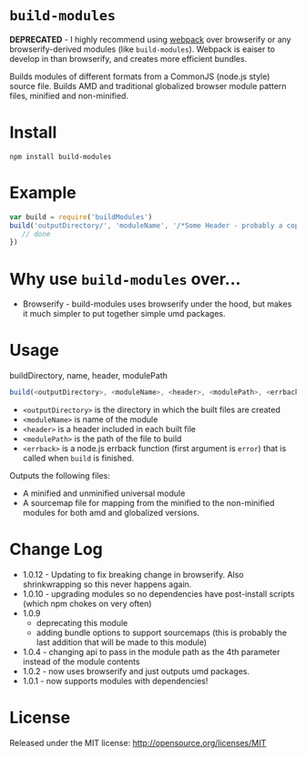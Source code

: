 `build-modules`
============

**DEPRECATED** - I highly recommend using [webpack](https://github.com/webpack/webpack) over browserify or any browserify-derived modules (like `build-modules`). Webpack is eaiser to develop in than browserify, and creates more efficient bundles.

Builds modules of different formats from a CommonJS (node.js style) source file. Builds AMD and traditional globalized browser module pattern files, minified and non-minified.

Install
=======

```
npm install build-modules
```

Example
=====

```javascript
var build = require('buildModules')
build('outputDirectory/', 'moduleName', '/*Some Header - probably a copywrite*/', 'some/path/to/file.js', function(error) {
   // done
})
```

Why use `build-modules` over...
===========================
* Browserify - build-modules uses browserify under the hood, but makes it much simpler to put together simple umd packages.

Usage
====
buildDirectory, name, header, modulePath

```javascript
build(<outputDirectory>, <moduleName>, <header>, <modulePath>, <errback>)
```

* `<outputDirectory>` is the directory in which the built files are created
* `<moduleName>` is name of the module
* `<header>` is a header included in each built file
* `<modulePath>` is the path of the file to build
* `<errback>` is a node.js errback function (first argument is `error`) that is called when `build` is finished.

Outputs the following files:

* A minified and unminified universal module
* A sourcemap file for mapping from the minified to the non-minified modules for both amd and globalized versions.

Change Log
==========

* 1.0.12 - Updating to fix breaking change in browserify. Also shrinkwrapping so this never happens again.
* 1.0.10 - upgrading modules so no dependencies have post-install scripts (which npm chokes on very often)
* 1.0.9
    * deprecating this module
    * adding bundle options to support sourcemaps (this is probably the last addition that will be made to this module)
* 1.0.4 - changing api to pass in the module path as the 4th parameter instead of the module contents
* 1.0.2 - now uses browserify and just outputs umd packages.
* 1.0.1 - now supports modules with dependencies!

License
=======
Released under the MIT license: http://opensource.org/licenses/MIT